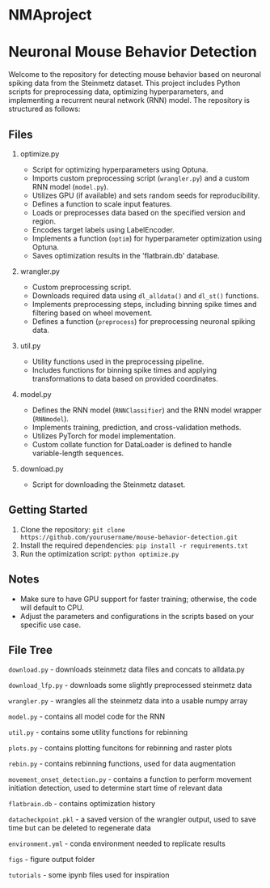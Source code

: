 # NMAproject

Neuronal Mouse Behavior Detection
=================================

Welcome to the repository for detecting mouse behavior based on neuronal spiking data from the Steinmetz dataset. This project includes Python scripts for preprocessing data, optimizing hyperparameters, and implementing a recurrent neural network (RNN) model. The repository is structured as follows:

Files
-----

1.  optimize.py

    -   Script for optimizing hyperparameters using Optuna.
    -   Imports custom preprocessing script (`wrangler.py`) and a custom RNN model (`model.py`).
    -   Utilizes GPU (if available) and sets random seeds for reproducibility.
    -   Defines a function to scale input features.
    -   Loads or preprocesses data based on the specified version and region.
    -   Encodes target labels using LabelEncoder.
    -   Implements a function (`optim`) for hyperparameter optimization using Optuna.
    -   Saves optimization results in the 'flatbrain.db' database.
2.  wrangler.py

    -   Custom preprocessing script.
    -   Downloads required data using `dl_alldata()` and `dl_st()` functions.
    -   Implements preprocessing steps, including binning spike times and filtering based on wheel movement.
    -   Defines a function (`preprocess`) for preprocessing neuronal spiking data.
3.  util.py

    -   Utility functions used in the preprocessing pipeline.
    -   Includes functions for binning spike times and applying transformations to data based on provided coordinates.
4.  model.py

    -   Defines the RNN model (`RNNClassifier`) and the RNN model wrapper (`RNNmodel`).
    -   Implements training, prediction, and cross-validation methods.
    -   Utilizes PyTorch for model implementation.
    -   Custom collate function for DataLoader is defined to handle variable-length sequences.
5.  download.py

    -   Script for downloading the Steinmetz dataset.

Getting Started
---------------

1.  Clone the repository: `git clone https://github.com/yourusername/mouse-behavior-detection.git`
2.  Install the required dependencies: `pip install -r requirements.txt`
3.  Run the optimization script: `python optimize.py`

Notes
-----

-   Make sure to have GPU support for faster training; otherwise, the code will default to CPU.
-   Adjust the parameters and configurations in the scripts based on your specific use case.

File Tree
-----

`download.py` - downloads steinmetz data files and concats to alldata.py

`download_lfp.py` - downloads some slightly preprocessed steinmetz data

`wrangler.py` - wrangles all the steinmetz data into a usable numpy array

`model.py` - contains all model code for the RNN

`util.py` - contains some utility functions for rebinning

`plots.py` - contains plotting funcitons for rebinning and raster plots

`rebin.py` - contains rebinning functions, used for data augmentation

`movement_onset_detection.py` - contains a function to perform movement initiation detection, used to determine start time of relevant data

`flatbrain.db` - contains optimization history

`datacheckpoint.pkl` - a saved version of the wrangler output, used to save time but can be deleted to regenerate data

`environment.yml` - conda environment needed to replicate results

`figs` - figure output folder

`tutorials` - some ipynb files used for inspiration
